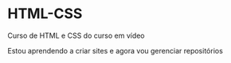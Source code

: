 # HTML-CSS
 Curso de HTML e CSS do curso em vídeo

 Estou aprendendo a criar sites e agora vou gerenciar repositórios
